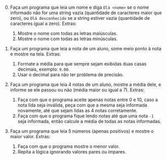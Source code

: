 0. Faça um programa que leia um nome e diga `Olá <nome>` se o nome informado não for uma string vazia (quantidade de caracteres maior que zero), ou `Olá desconhecido` se a string estiver vazia (quantidade de caracteres igual a zero).
   Extras:
   1. Mostre o nome com todas as letras maiúsculas.
   2. Mostre o nome com todas as letras minúsculas.

1. Faça um programa que leia a nota de um aluno, some meio ponto à nota e mostre na tela.
   Extras:
   1. Formate a média para que sempre sejam exibidas duas casas decimais, exemplo: `9.00`.
   2. Usar o decimal para não ter problema de precisão.

2. Faça um programa que leia 4 notas de um aluno, mostre a média dele, e informe se ele passou ou não (média maior ou igual a 7).
   Extras:
   1. Faça com que o programa aceite apenas notas entre 0 e 10, caso a nota lida seja inválida, peça com que a mesma seja informada novamente, até que sejam lidas as 4 notas corretamente.
   2. Faça com que o programa fique lendo notas até que uma nota `-1` seja informada, então calcule a média de todas as notas informadas.

3. Faça um programa que leia 5 números (apenas positivos) e mostre o maior valor.
   Extras:
   1. Faça com que o programa mostre o menor valor.
   2. Repita a lógica ignorando valores pares ou impares.
